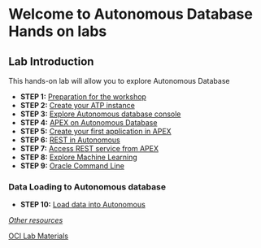 # Welcome to Autonomous Database Hands on labs #
## Lab Introduction

This hands-on lab will allow you to explore Autonomous Database

- **STEP 1:** [Preparation for the workshop](/files/lab1/step1.md)
- **STEP 2:** [Create your ATP instance](/files/lab1/step2.md)
- **STEP 3:** [Explore Autonomous database console](/files/lab1/step3.md)
- **STEP 4:** [APEX on Autonomous Database](/files/lab1/step4.md)
- **STEP 5:** [Create your first application in APEX](/files/lab1/step5.md)
- **STEP 6:** [REST in Autonomous](/files/lab1/step6.md)
- **STEP 7:** [Access REST service from APEX](/files/lab1/step7.md)
- **STEP 8:** [Explore Machine Learning](/files/lab1/step8.md)
- **STEP 9:** [Oracle Command Line](/files/lab1/step9.md)

### Data Loading to Autonomous database
- **STEP 10:** [Load data into Autonomous](/files/lab1/step10.md)


*[Other resources](https://apex.oracle.com/en/learn/tutorials/)*


[OCI Lab Materials](/README.md)

